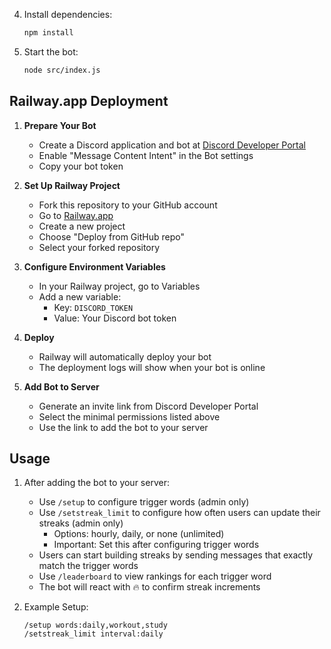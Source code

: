 4. Install dependencies:
   ```bash
   npm install
   ```
5. Start the bot:
   ```bash
   node src/index.js
   ```

## Railway.app Deployment

1. **Prepare Your Bot**
   - Create a Discord application and bot at [Discord Developer Portal](https://discord.com/developers/applications)
   - Enable "Message Content Intent" in the Bot settings
   - Copy your bot token

2. **Set Up Railway Project**
   - Fork this repository to your GitHub account
   - Go to [Railway.app](https://railway.app)
   - Create a new project
   - Choose "Deploy from GitHub repo"
   - Select your forked repository

3. **Configure Environment Variables**
   - In your Railway project, go to Variables
   - Add a new variable:
     - Key: `DISCORD_TOKEN`
     - Value: Your Discord bot token

4. **Deploy**
   - Railway will automatically deploy your bot
   - The deployment logs will show when your bot is online

5. **Add Bot to Server**
   - Generate an invite link from Discord Developer Portal
   - Select the minimal permissions listed above
   - Use the link to add the bot to your server

## Usage

1. After adding the bot to your server:
   - Use `/setup` to configure trigger words (admin only)
   - Use `/setstreak_limit` to configure how often users can update their streaks (admin only)
     - Options: hourly, daily, or none (unlimited)
     - Important: Set this after configuring trigger words
   - Users can start building streaks by sending messages that exactly match the trigger words
   - Use `/leaderboard` to view rankings for each trigger word
   - The bot will react with 🔥 to confirm streak increments

2. Example Setup:
   ```
   /setup words:daily,workout,study
   /setstreak_limit interval:daily